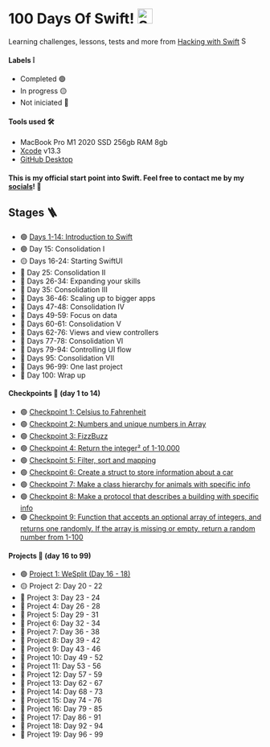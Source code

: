 # 100 Days Of Swift! <img alt="Swift icon" src="https://cdn-icons-png.flaticon.com/512/732/732250.png" width="30" height="30"/>

Learning challenges, lessons, tests and more from [Hacking with Swift](https://www.hackingwithswift.com/100/swiftui/) <img alt="Swift icon" src="https://cdn-icons-png.flaticon.com/512/732/732250.png" width="15" height="15"/>

#### Labels ❕
- Completed 🟢
- In progress 🟡
- Not iniciated 🔴


#### Tools used 🛠
- MacBook Pro M1 2020 SSD 256gb RAM 8gb
- [Xcode](https://apps.apple.com/br/app/xcode/id497799835?mt=12) v13.3
- [GitHub Desktop](https://desktop.github.com)

#### This is my official start point into Swift. Feel free to contact me by my [socials](https://linktr.ee/robles)! 🥸

## Stages 🪜

- 🟢 [Days 1-14: Introduction to Swift](https://github.com/roblesmontanari/100DaysOfSwift/tree/main/day1-14_Introduction)
- 🟢 Day 15: Consolidation I
- 🟡 Days 16-24: Starting SwiftUI
- 🔴 Day 25: Consolidation II
- 🔴 Days 26-34: Expanding your skills
- 🔴 Day 35: Consolidation III
- 🔴 Days 36-46: Scaling up to bigger apps
- 🔴 Days 47-48: Consolidation IV
- 🔴 Days 49-59: Focus on data
- 🔴 Days 60-61: Consolidation V
- 🔴 Days 62-76: Views and view controllers
- 🔴 Days 77-78: Consolidation VI
- 🔴 Days 79-94: Controlling UI flow
- 🔴 Days 95: Consolidation VII
- 🔴 Days 96-99: One last project
- 🔴 Day 100: Wrap up

#### Checkpoints 📍 (day 1 to 14)

- 🟢 [Checkpoint 1: Celsius to Fahrenheit](https://github.com/roblesmontanari/100DaysOfSwift/blob/main/day1-14_Introduction/Checkpoint1.playground/Contents.swift)
- 🟢 [Checkpoint 2: Numbers and unique numbers in Array](https://github.com/roblesmontanari/100DaysOfSwift/blob/main/day1-14_Introduction/Checkpoint2.playground/Contents.swift)
- 🟢 [Checkpoint 3: FizzBuzz](https://github.com/roblesmontanari/100DaysOfSwift/blob/main/day1-14_Introduction/Checkpoint3.playground/Contents.swift)
- 🟢 [Checkpoint 4: Return the integer² of 1-10.000](https://github.com/roblesmontanari/100DaysOfSwift/blob/main/day1-14_Introduction/Checkpoint4.playground/Contents.swift)
- 🟢 [Checkpoint 5: Filter, sort and mapping](https://github.com/roblesmontanari/100DaysOfSwift/blob/main/day1-14_Introduction/Checkpoint5.playground/Contents.swift)
- 🟢 [Checkpoint 6: Create a struct to store information about a car](https://github.com/roblesmontanari/100DaysOfSwift/blob/main/day1-14_Introduction/Checkpoint6.playground/Contents.swift)
- 🟢 [Checkpoint 7: Make a class hierarchy for animals with specific info](https://github.com/roblesmontanari/100DaysOfSwift/blob/main/day1-14_Introduction/Checkpoint7.playground/Contents.swift)
- 🟢 [Checkpoint 8: Make a protocol that describes a building with specific info](https://github.com/roblesmontanari/100DaysOfSwift/blob/main/day1-14_Introduction/Checkpoint8.playground/Contents.swift)
- 🟢 [Checkpoint 9: Function that accepts an optional array of integers, and returns one randomly. If the array is missing or empty, return a random number from 1-100](https://github.com/roblesmontanari/100DaysOfSwift/blob/main/day1-14_Introduction/Checkpoint9.playground/Contents.swift)

#### Projects 🧩 (day 16 to 99)

- 🟢 [Project 1: WeSplit (Day 16 - 18)](https://github.com/roblesmontanari/100DaysOfSwift/tree/main/day16-24_StartingSwiftUI/WeSplit)
- 🟡 Project 2: Day 20 - 22
- 🔴 Project 3: Day 23 - 24
- 🔴 Project 4: Day 26 - 28
- 🔴 Project 5: Day 29 - 31
- 🔴 Project 6: Day 32 - 34
- 🔴 Project 7: Day 36 - 38
- 🔴 Project 8: Day 39 - 42
- 🔴 Project 9: Day 43 - 46
- 🔴 Project 10: Day 49 - 52
- 🔴 Project 11: Day 53 - 56
- 🔴 Project 12: Day 57 - 59
- 🔴 Project 13: Day 62 - 67
- 🔴 Project 14: Day 68 - 73
- 🔴 Project 15: Day 74 - 76
- 🔴 Project 16: Day 79 - 85
- 🔴 Project 17: Day 86 - 91
- 🔴 Project 18: Day 92 - 94
- 🔴 Project 19: Day 96 - 99
